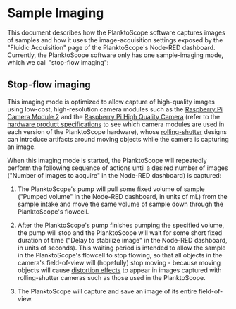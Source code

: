 # Sample Imaging

This document describes how the PlanktoScope software captures images of samples and how it uses the image-acquisition settings exposed by the "Fluidic Acquisition" page of the PlanktoScope's Node-RED dashboard. Currently, the PlanktoScope software only has one sample-imaging mode, which we call "stop-flow imaging":

## Stop-flow imaging

This imaging mode is optimized to allow capture of high-quality images using low-cost, high-resolution camera modules such as the [Raspberry Pi Camera Module 2](https://www.raspberrypi.com/products/camera-module-v2/) and the [Raspberry Pi High Quality Camera](https://www.raspberrypi.com/products/raspberry-pi-high-quality-camera/) (refer to the [hardware product specifications](../../hardware/product-specs.md) to see which camera modules are used in each version of the PlanktoScope hardware), whose [rolling-shutter](https://en.wikipedia.org/wiki/Rolling_shutter) designs can introduce artifacts around moving objects while the camera is capturing an image.

When this imaging mode is started, the PlanktoScope will repeatedly perform the following sequence of actions until a desired number of images ("Number of images to acquire" in the Node-RED dashboard) is captured:

1. The PlanktoScope's pump will pull some fixed volume of sample ("Pumped volume" in the Node-RED dashboard, in units of mL) from the sample intake and move the same volume of sample down through the PlanktoScope's flowcell.

2. After the PlanktoScope's pump finishes pumping the specified volume, the pump will stop and the PlanktoScope will wait for some short fixed duration of time ("Delay to stabilize image" in the Node-RED dashboard, in units of seconds). This waiting period is intended to allow the sample in the PlanktoScope's flowcell to stop flowing, so that all objects in the camera's field-of-view will (hopefully) stop moving - because moving objects will cause [distortion effects](https://en.wikipedia.org/wiki/Rolling_shutter#Distortion_effects) to appear in images captured with rolling-shutter cameras such as those used in the PlanktoScope.

3. The PlanktoScope will capture and save an image of its entire field-of-view.
